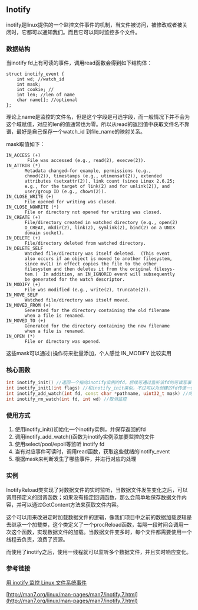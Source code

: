 ## Inotify

inotify是linux提供的一个监控文件事件的机制，当文件被访问，被修改或者被关闭时，它都可以通知我们。而且它可以同时监控多个文件。

### 数据结构

当inotify fd上有可读的事件，调用read函数会得到如下结构体：
```
struct inotify_event {
    int wd; //watch_id
    int mask;
    int cookie; //
    int len; //len of name
    char name[]; //optional
};
```
理论上name是监控的文件名，但是这个字段是可选字段，而一般情况下并不会为这个域赋值，对应的len的值通常也为零。所以从read的返回值中获取文件名不靠谱，最好是自己保存一个watch_id 到file_name的映射关系。

mask取值如下：
```
IN_ACCESS (+)
        File was accessed (e.g., read(2), execve(2)).
IN_ATTRIB (*)
       Metadata changed—for example, permissions (e.g.,
       chmod(2)), timestamps (e.g., utimensat(2)), extended
       attributes (setxattr(2)), link count (since Linux 2.6.25;
       e.g., for the target of link(2) and for unlink(2)), and
       user/group ID (e.g., chown(2)).
IN_CLOSE_WRITE (+)
       File opened for writing was closed.
IN_CLOSE_NOWRITE (*)
       File or directory not opened for writing was closed.
IN_CREATE (+)
       File/directory created in watched directory (e.g., open(2)
       O_CREAT, mkdir(2), link(2), symlink(2), bind(2) on a UNIX
       domain socket).
IN_DELETE (+)
       File/directory deleted from watched directory.
IN_DELETE_SELF
       Watched file/directory was itself deleted.  (This event
       also occurs if an object is moved to another filesystem,
       since mv(1) in effect copies the file to the other
       filesystem and then deletes it from the original filesys‐
       tem.)  In addition, an IN_IGNORED event will subsequently
       be generated for the watch descriptor.
IN_MODIFY (+)
       File was modified (e.g., write(2), truncate(2)).
IN_MOVE_SELF
       Watched file/directory was itself moved.
IN_MOVED_FROM (+)
       Generated for the directory containing the old filename
       when a file is renamed.
IN_MOVED_TO (+)
       Generated for the directory containing the new filename
       when a file is renamed.
IN_OPEN (*)
       File or directory was opened.
```

这些mask可以通过`|`操作符来批量添加，个人感觉 IN_MODIFY 比较实用

### 核心函数

```cpp
int inotify_init() //返回一个指向inotify实例的fd，后续可通过监听该fd的可读写事件来知道文件的变化
int inotify_init1(int flags) //和inotify_init类似，不过可以为创建的fd传递一些 flag，当它为0时，效果和 inotify_init 一致。可以设置的flag有：IN_NONBLOCK和IN_CLOEXEC
int inotify_add_watch(int fd, const char *pathname, uint32_t mask) //向inotify_fd添加要监控的文件以及事件，返回一个watch_id。
int inotify_rm_watch(int fd, int wd) //取消监控
```
### 使用方式

1. 使用inotify_init()初始化一个inotify实例，并保存返回的fd
2. 调用inotify_add_watch()函数为inotify实例添加要监控的文件
3. 使用select/pool/epoll等监听 inotify fd
4. 当有对应事件可读时，调用read函数，获取这些就绪的inotify_event 
5. 根据mask来判断发生了哪些事件，并进行对应的处理

### 实例

InotifyReload类实现了对数据文件的实时监听，当数据文件发生变化之后，可以调用预定义的回调函数；如果没有指定回调函数，那么会简单地保存数据文件内容，并可以通过GetContent方法来获取文件内容。

这个可以用来改进定时加载数据文件的逻辑，像我们项目中之前的数据加载逻辑是去继承一个加载类，这个类定义了一个procReload函数，每隔一段时间会调用一次这个函数，实现数据文件的加载。当数据文件变多时，每个文件都需要使用一个线程去负责，浪费了资源。

而使用了inotify之后，使用一线程就可以监听多个数据文件，并且实时响应变化。

### 参考链接
[用 inotify 监控 Linux 文件系统事件](https://www.ibm.com/developerworks/cn/linux/l-inotify/index.html)

[http://man7.org/linux/man-pages/man7/inotify.7.html](http://man7.org/linux/man-pages/man7/inotify.7.html)
